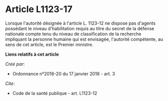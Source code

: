 # Article L1123-17

Lorsque l'autorité désignée à l'article L. 1123-12 ne dispose pas d'agents possédant le niveau d'habilitation requis au titre
du secret de la défense nationale compte tenu du niveau de classification de la recherche impliquant la personne humaine qui
est envisagée, l'autorité compétente, au sens de cet article, est le Premier ministre.

**Liens relatifs à cet article**

_Créé par_:

  - Ordonnance n°2018-20 du 17 janvier 2018 - art. 3

_Cite_:

  - Code de la santé publique - art. L1123-12
